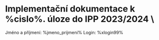 # Implementační dokumentace k %cislo%. úloze do IPP 2023/2024 \
Jméno a příjmení: %jmeno_prijmeni%
Login: %xlogin99%